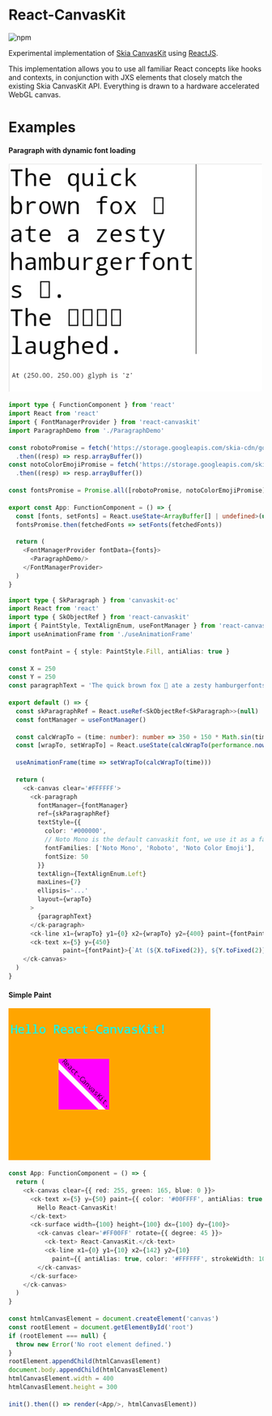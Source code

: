 # React-CanvasKit

![npm](https://img.shields.io/npm/v/react-canvaskit)

Experimental implementation of [Skia CanvasKit](https://skia.org/user/modules/canvaskit) using [ReactJS](https://reactjs.org/).

This implementation allows you to use all familiar React concepts like hooks and contexts, in conjunction with JXS elements that closely match the existing Skia CanvasKit API. Everything is drawn to a hardware accelerated WebGL canvas.

# Examples
#### Paragraph with dynamic font loading
![Alt text](/demos/paragraph-demo/paragraph-demo.gif?raw=true "Paragraph Demo")

```typescript jsx
import type { FunctionComponent } from 'react'
import React from 'react'
import { FontManagerProvider } from 'react-canvaskit'
import ParagraphDemo from './ParagraphDemo'

const robotoPromise = fetch('https://storage.googleapis.com/skia-cdn/google-web-fonts/Roboto-Regular.ttf')
  .then((resp) => resp.arrayBuffer())
const notoColorEmojiPromise = fetch('https://storage.googleapis.com/skia-cdn/misc/NotoColorEmoji.ttf')
  .then((resp) => resp.arrayBuffer())

const fontsPromise = Promise.all([robotoPromise, notoColorEmojiPromise])

export const App: FunctionComponent = () => {
  const [fonts, setFonts] = React.useState<ArrayBuffer[] | undefined>(undefined)
  fontsPromise.then(fetchedFonts => setFonts(fetchedFonts))

  return (
    <FontManagerProvider fontData={fonts}>
      <ParagraphDemo/>
    </FontManagerProvider>
  )
}
```

```typescript jsx
import type { SkParagraph } from 'canvaskit-oc'
import React from 'react'
import type { SkObjectRef } from 'react-canvaskit'
import { PaintStyle, TextAlignEnum, useFontManager } from 'react-canvaskit'
import useAnimationFrame from './useAnimationFrame'

const fontPaint = { style: PaintStyle.Fill, antiAlias: true }

const X = 250
const Y = 250
const paragraphText = 'The quick brown fox 🦊 ate a zesty hamburgerfonts 🍔.\nThe 👩‍👩‍👧‍👧 laughed.'

export default () => {
  const skParagraphRef = React.useRef<SkObjectRef<SkParagraph>>(null)
  const fontManager = useFontManager()

  const calcWrapTo = (time: number): number => 350 + 150 * Math.sin(time / 2000)
  const [wrapTo, setWrapTo] = React.useState(calcWrapTo(performance.now()))

  useAnimationFrame(time => setWrapTo(calcWrapTo(time)))

  return (
    <ck-canvas clear='#FFFFFF'>
      <ck-paragraph
        fontManager={fontManager}
        ref={skParagraphRef}
        textStyle={{
          color: '#000000',
          // Noto Mono is the default canvaskit font, we use it as a fallback
          fontFamilies: ['Noto Mono', 'Roboto', 'Noto Color Emoji'],
          fontSize: 50
        }}
        textAlign={TextAlignEnum.Left}
        maxLines={7}
        ellipsis='...'
        layout={wrapTo}
      >
        {paragraphText}
      </ck-paragraph>
      <ck-line x1={wrapTo} y1={0} x2={wrapTo} y2={400} paint={fontPaint}/>
      <ck-text x={5} y={450}
               paint={fontPaint}>{`At (${X.toFixed(2)}, ${Y.toFixed(2)}) glyph is '${glyph}'`}</ck-text>
    </ck-canvas>
  )
}
```

#### Simple Paint 
![Alt text](/demos/simple-paint/hello-react-canvaskit.png?raw=true "Hello React-CanvasKit!")

```typescript jsx
const App: FunctionComponent = () => {
  return (
    <ck-canvas clear={{ red: 255, green: 165, blue: 0 }}>
      <ck-text x={5} y={50} paint={{ color: '#00FFFF', antiAlias: true }} font={{ size: 24 }}>
        Hello React-CanvasKit!
      </ck-text>
      <ck-surface width={100} height={100} dx={100} dy={100}>
        <ck-canvas clear='#FF00FF' rotate={{ degree: 45 }}>
          <ck-text> React-CanvasKit.</ck-text>
          <ck-line x1={0} y1={10} x2={142} y2={10} 
            paint={{ antiAlias: true, color: '#FFFFFF', strokeWidth: 10 }}/>
        </ck-canvas>
      </ck-surface>
    </ck-canvas>
  )
}

const htmlCanvasElement = document.createElement('canvas')
const rootElement = document.getElementById('root')
if (rootElement === null) {
  throw new Error('No root element defined.')
}
rootElement.appendChild(htmlCanvasElement)
document.body.appendChild(htmlCanvasElement)
htmlCanvasElement.width = 400
htmlCanvasElement.height = 300

init().then(() => render(<App/>, htmlCanvasElement))
```
